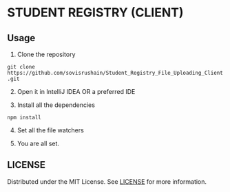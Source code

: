 # STUDENT REGISTRY (CLIENT)


## Usage

1. Clone the repository

`git clone https://github.com/sovisrushain/Student_Registry_File_Uploading_Client.git`

2. Open it in IntelliJ IDEA OR a preferred IDE

3. Install all the dependencies

`npm install`

4. Set all the file watchers

5. You are all set.

## LICENSE

Distributed under the MIT License. See [LICENSE](LICENSE) for more information.